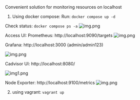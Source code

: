 Convenient solution for monitoring resources on localhost

1) Using docker compose:
Run:
```docker compose up -d```

Check status:
```docker compose ps -a```
![img.png](readme_images/img.png)

Access UI:
Prometheus: http://localhost:9090/targets
![img.png](readme_images/img3.png)

Grafana: http://localhost:3000 (admin/admin123)

![img.png](readme_images/img2.png)

Cadvisor UI: http://localhost:8080/

![img1.png](readme_images/img1.png)

Node Exporter: http://localhost:9100/metrics
![img.png](readme_images/img4.png)

2) using vagrant:
```vagrant up```
